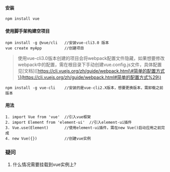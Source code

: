 #### 安装

```bash
npm install vue
```

#### 使用脚手架构建空项目

```
npm install -g @vue/cli   //安装vue-cli3.0 版本
vue create myApp          //创建项目
```

> 使用vue-cli3.0版本创建的项目会将webpack配置文件隐藏，如果想要修改webpack中的配置，需在根目录下手动创建vue.config.js文件，具体配置见\[文档\]\([https://cli.vuejs.org/zh/guide/webpack.html\#简单的配置方式\](https://cli.vuejs.org/zh/guide/webpack.html#简单的配置方式%29\)

```
npm install -g vue-cli    //安装的是vue-cli2.X版本，想要更换版本，需卸载之前版本
```

#### 用法

```
1. import Vue from 'vue'  //引入vue框架
2. import Element from 'element-ui'  //引入element-ui插件
3. Vue.use(Element)       //使用element-ui插件，需在new Vue()启动应用之前完成
4. new Vue({})            //创建vue实例
```



### 疑问

1. 什么情况需要挂载到vue实例上?




